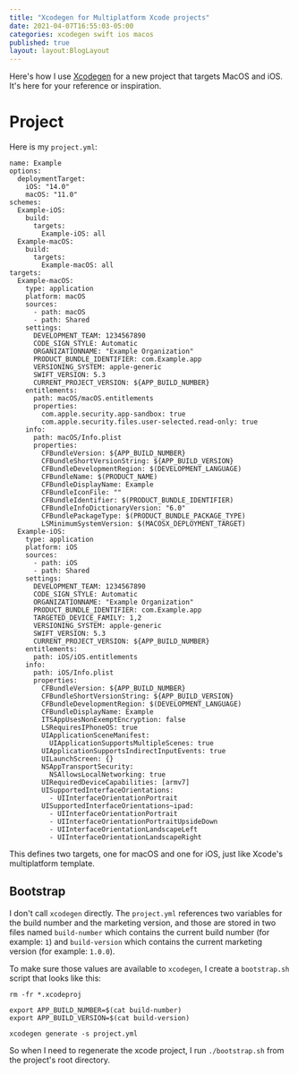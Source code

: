```yaml
---
title: "Xcodegen for Multiplatform Xcode projects"
date: 2021-04-07T16:55:03-05:00
categories: xcodegen swift ios macos
published: true
layout: layout:BlogLayout
---
```


Here's how I use [Xcodegen](https://github.com/yonaskolb/XcodeGen) for a new project that targets MacOS and iOS. It's here for your reference or inspiration.

# Project

Here is my `project.yml`:

```
name: Example
options:
  deploymentTarget:
    iOS: "14.0"
    macOS: "11.0"
schemes:
  Example-iOS:
    build:
      targets:
        Example-iOS: all
  Example-macOS:
    build:
      targets:
        Example-macOS: all
targets:
  Example-macOS:
    type: application
    platform: macOS
    sources:
      - path: macOS
      - path: Shared
    settings:
      DEVELOPMENT_TEAM: 1234567890
      CODE_SIGN_STYLE: Automatic
      ORGANIZATIONNAME: "Example Organization"
      PRODUCT_BUNDLE_IDENTIFIER: com.Example.app
      VERSIONING_SYSTEM: apple-generic
      SWIFT_VERSION: 5.3
      CURRENT_PROJECT_VERSION: ${APP_BUILD_NUMBER}
    entitlements:
      path: macOS/macOS.entitlements
      properties:
        com.apple.security.app-sandbox: true
        com.apple.security.files.user-selected.read-only: true
    info:
      path: macOS/Info.plist
      properties:
        CFBundleVersion: ${APP_BUILD_NUMBER}
        CFBundleShortVersionString: ${APP_BUILD_VERSION}
        CFBundleDevelopmentRegion: $(DEVELOPMENT_LANGUAGE)
        CFBundleName: $(PRODUCT_NAME)
        CFBundleDisplayName: Example
        CFBundleIconFile: ""
        CFBundleIdentifier: $(PRODUCT_BUNDLE_IDENTIFIER)
        CFBundleInfoDictionaryVersion: "6.0"
        CFBundlePackageType: $(PRODUCT_BUNDLE_PACKAGE_TYPE)
        LSMinimumSystemVersion: $(MACOSX_DEPLOYMENT_TARGET)
  Example-iOS:
    type: application
    platform: iOS
    sources:
      - path: iOS
      - path: Shared
    settings:
      DEVELOPMENT_TEAM: 1234567890
      CODE_SIGN_STYLE: Automatic
      ORGANIZATIONNAME: "Example Organization"
      PRODUCT_BUNDLE_IDENTIFIER: com.Example.app
      TARGETED_DEVICE_FAMILY: 1,2
      VERSIONING_SYSTEM: apple-generic
      SWIFT_VERSION: 5.3
      CURRENT_PROJECT_VERSION: ${APP_BUILD_NUMBER}
    entitlements:
      path: iOS/iOS.entitlements
    info:
      path: iOS/Info.plist
      properties:
        CFBundleVersion: ${APP_BUILD_NUMBER}
        CFBundleShortVersionString: ${APP_BUILD_VERSION}
        CFBundleDevelopmentRegion: $(DEVELOPMENT_LANGUAGE)
        CFBundleDisplayName: Example
        ITSAppUsesNonExemptEncryption: false
        LSRequiresIPhoneOS: true
        UIApplicationSceneManifest:
          UIApplicationSupportsMultipleScenes: true
        UIApplicationSupportsIndirectInputEvents: true
        UILaunchScreen: {}
        NSAppTransportSecurity:
          NSAllowsLocalNetworking: true
        UIRequiredDeviceCapabilities: [armv7]
        UISupportedInterfaceOrientations:
          - UIInterfaceOrientationPortrait
        UISupportedInterfaceOrientations~ipad:
          - UIInterfaceOrientationPortrait
          - UIInterfaceOrientationPortraitUpsideDown
          - UIInterfaceOrientationLandscapeLeft
          - UIInterfaceOrientationLandscapeRight
```

This defines two targets, one for macOS and one for iOS, just like Xcode's multiplatform template.

## Bootstrap

I don't call `xcodegen` directly. The `project.yml` references two variables for the build number and the marketing version, and those are stored in two files named `build-number` which contains the current build number (for example: `1`) and `build-version` which contains the current marketing version (for example: `1.0.0`).

To make sure those values are available to `xcodegen`, I create a `bootstrap.sh` script that looks like this:

```
rm -fr *.xcodeproj

export APP_BUILD_NUMBER=$(cat build-number)
export APP_BUILD_VERSION=$(cat build-version)

xcodegen generate -s project.yml
```

So when I need to regenerate the xcode project, I run `./bootstrap.sh` from the project's root directory.
